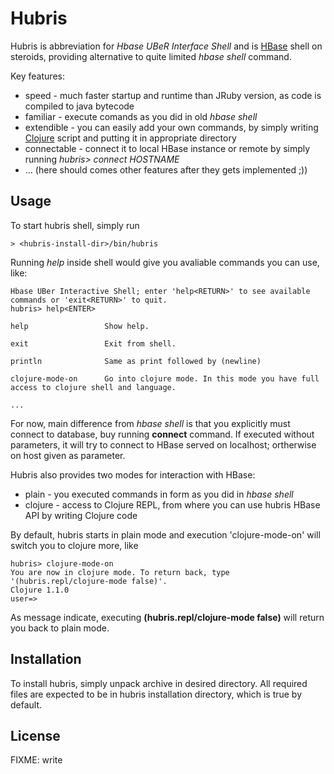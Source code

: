 # Hubris

Hubris is abbreviation for _Hbase UBeR Interface Shell_ and is [HBase](http://hbase.org) shell
on steroids, providing alternative to quite limited _hbase shell_ command.

Key features:

* speed - much faster startup and runtime than JRuby version, as code is compiled to java bytecode
* familiar - execute comands as you did in old _hbase shell_
* extendible - you can easily add your own commands, by simply writing [Clojure](http://clojure.org) script and putting it in appropriate directory
* connectable - connect it to local HBase instance or remote by simply running _hubris> connect HOSTNAME_
* ... (here should comes other features after they gets implemented ;))

## Usage

To start hubris shell, simply run

    > <hubris-install-dir>/bin/hubris

Running _help_ inside shell would give you avaliable commands you can use, like:

    Hbase UBer Interactive Shell; enter 'help<RETURN>' to see available commands or 'exit<RETURN>' to quit.
    hubris> help<ENTER>

    help                 Show help.

    exit                 Exit from shell.

    println              Same as print followed by (newline)

    clojure-mode-on      Go into clojure mode. In this mode you have full access to clojure shell and language.

    ...

For now, main difference from _hbase shell_ is that you explicitly must connect to database, buy running **connect**
command. If executed without parameters, it will try to connect to HBase served on localhost; ortherwise on host given
as parameter.

Hubris also provides two modes for interaction with HBase:

* plain - you executed commands in form as you did in _hbase shell_
* clojure - access to Clojure REPL, from where you can use hubris HBase API by writing Clojure code

By default, hubris starts in plain mode and execution 'clojure-mode-on' will switch you to clojure more, like

    hubris> clojure-mode-on
    You are now in clojure mode. To return back, type '(hubris.repl/clojure-mode false)'.
    Clojure 1.1.0
    user=> 

As message indicate, executing **(hubris.repl/clojure-mode false)** will return you back to plain mode.

## Installation

To install hubris, simply unpack archive in desired directory. All required files are expected
to be in hubris installation directory, which is true by default.

## License

FIXME: write
